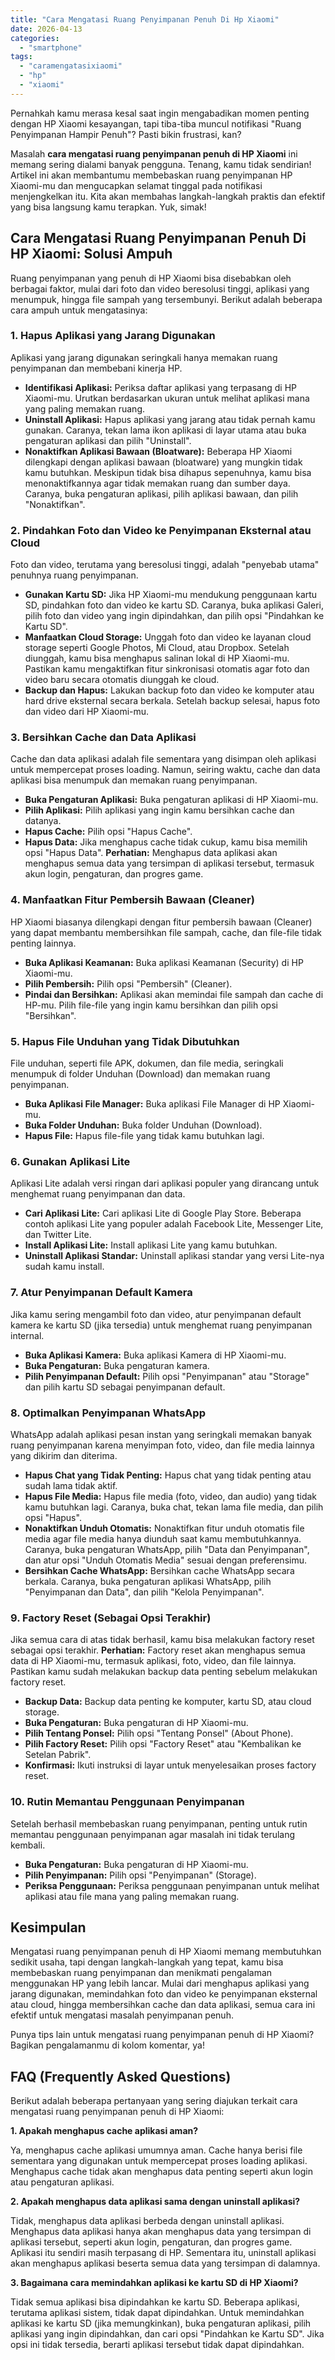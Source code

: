 ```yaml
---
title: "Cara Mengatasi Ruang Penyimpanan Penuh Di Hp Xiaomi"
date: 2026-04-13
categories: 
  - "smartphone"
tags: 
  - "caramengatasixiaomi"
  - "hp"
  - "xiaomi"
---
```


Pernahkah kamu merasa kesal saat ingin mengabadikan momen penting dengan HP Xiaomi kesayangan, tapi tiba-tiba muncul notifikasi "Ruang Penyimpanan Hampir Penuh"? Pasti bikin frustrasi, kan?

Masalah **cara mengatasi ruang penyimpanan penuh di HP Xiaomi** ini memang sering dialami banyak pengguna. Tenang, kamu tidak sendirian! Artikel ini akan membantumu membebaskan ruang penyimpanan HP Xiaomi-mu dan mengucapkan selamat tinggal pada notifikasi menjengkelkan itu. Kita akan membahas langkah-langkah praktis dan efektif yang bisa langsung kamu terapkan. Yuk, simak!

## Cara Mengatasi Ruang Penyimpanan Penuh Di HP Xiaomi: Solusi Ampuh

Ruang penyimpanan yang penuh di HP Xiaomi bisa disebabkan oleh berbagai faktor, mulai dari foto dan video beresolusi tinggi, aplikasi yang menumpuk, hingga file sampah yang tersembunyi. Berikut adalah beberapa cara ampuh untuk mengatasinya:

### 1\. Hapus Aplikasi yang Jarang Digunakan

Aplikasi yang jarang digunakan seringkali hanya memakan ruang penyimpanan dan membebani kinerja HP.

- **Identifikasi Aplikasi:** Periksa daftar aplikasi yang terpasang di HP Xiaomi-mu. Urutkan berdasarkan ukuran untuk melihat aplikasi mana yang paling memakan ruang.
- **Uninstall Aplikasi:** Hapus aplikasi yang jarang atau tidak pernah kamu gunakan. Caranya, tekan lama ikon aplikasi di layar utama atau buka pengaturan aplikasi dan pilih "Uninstall".
- **Nonaktifkan Aplikasi Bawaan (Bloatware):** Beberapa HP Xiaomi dilengkapi dengan aplikasi bawaan (bloatware) yang mungkin tidak kamu butuhkan. Meskipun tidak bisa dihapus sepenuhnya, kamu bisa menonaktifkannya agar tidak memakan ruang dan sumber daya. Caranya, buka pengaturan aplikasi, pilih aplikasi bawaan, dan pilih "Nonaktifkan".

### 2\. Pindahkan Foto dan Video ke Penyimpanan Eksternal atau Cloud

Foto dan video, terutama yang beresolusi tinggi, adalah "penyebab utama" penuhnya ruang penyimpanan.

- **Gunakan Kartu SD:** Jika HP Xiaomi-mu mendukung penggunaan kartu SD, pindahkan foto dan video ke kartu SD. Caranya, buka aplikasi Galeri, pilih foto dan video yang ingin dipindahkan, dan pilih opsi "Pindahkan ke Kartu SD".
- **Manfaatkan Cloud Storage:** Unggah foto dan video ke layanan cloud storage seperti Google Photos, Mi Cloud, atau Dropbox. Setelah diunggah, kamu bisa menghapus salinan lokal di HP Xiaomi-mu. Pastikan kamu mengaktifkan fitur sinkronisasi otomatis agar foto dan video baru secara otomatis diunggah ke cloud.
- **Backup dan Hapus:** Lakukan backup foto dan video ke komputer atau hard drive eksternal secara berkala. Setelah backup selesai, hapus foto dan video dari HP Xiaomi-mu.

### 3\. Bersihkan Cache dan Data Aplikasi

Cache dan data aplikasi adalah file sementara yang disimpan oleh aplikasi untuk mempercepat proses loading. Namun, seiring waktu, cache dan data aplikasi bisa menumpuk dan memakan ruang penyimpanan.

- **Buka Pengaturan Aplikasi:** Buka pengaturan aplikasi di HP Xiaomi-mu.
- **Pilih Aplikasi:** Pilih aplikasi yang ingin kamu bersihkan cache dan datanya.
- **Hapus Cache:** Pilih opsi "Hapus Cache".
- **Hapus Data:** Jika menghapus cache tidak cukup, kamu bisa memilih opsi "Hapus Data". **Perhatian:** Menghapus data aplikasi akan menghapus semua data yang tersimpan di aplikasi tersebut, termasuk akun login, pengaturan, dan progres game.

### 4\. Manfaatkan Fitur Pembersih Bawaan (Cleaner)

HP Xiaomi biasanya dilengkapi dengan fitur pembersih bawaan (Cleaner) yang dapat membantu membersihkan file sampah, cache, dan file-file tidak penting lainnya.

- **Buka Aplikasi Keamanan:** Buka aplikasi Keamanan (Security) di HP Xiaomi-mu.
- **Pilih Pembersih:** Pilih opsi "Pembersih" (Cleaner).
- **Pindai dan Bersihkan:** Aplikasi akan memindai file sampah dan cache di HP-mu. Pilih file-file yang ingin kamu bersihkan dan pilih opsi "Bersihkan".

### 5\. Hapus File Unduhan yang Tidak Dibutuhkan

File unduhan, seperti file APK, dokumen, dan file media, seringkali menumpuk di folder Unduhan (Download) dan memakan ruang penyimpanan.

- **Buka Aplikasi File Manager:** Buka aplikasi File Manager di HP Xiaomi-mu.
- **Buka Folder Unduhan:** Buka folder Unduhan (Download).
- **Hapus File:** Hapus file-file yang tidak kamu butuhkan lagi.

### 6\. Gunakan Aplikasi Lite

Aplikasi Lite adalah versi ringan dari aplikasi populer yang dirancang untuk menghemat ruang penyimpanan dan data.

- **Cari Aplikasi Lite:** Cari aplikasi Lite di Google Play Store. Beberapa contoh aplikasi Lite yang populer adalah Facebook Lite, Messenger Lite, dan Twitter Lite.
- **Install Aplikasi Lite:** Install aplikasi Lite yang kamu butuhkan.
- **Uninstall Aplikasi Standar:** Uninstall aplikasi standar yang versi Lite-nya sudah kamu install.

### 7\. Atur Penyimpanan Default Kamera

Jika kamu sering mengambil foto dan video, atur penyimpanan default kamera ke kartu SD (jika tersedia) untuk menghemat ruang penyimpanan internal.

- **Buka Aplikasi Kamera:** Buka aplikasi Kamera di HP Xiaomi-mu.
- **Buka Pengaturan:** Buka pengaturan kamera.
- **Pilih Penyimpanan Default:** Pilih opsi "Penyimpanan" atau "Storage" dan pilih kartu SD sebagai penyimpanan default.

### 8\. Optimalkan Penyimpanan WhatsApp

WhatsApp adalah aplikasi pesan instan yang seringkali memakan banyak ruang penyimpanan karena menyimpan foto, video, dan file media lainnya yang dikirim dan diterima.

- **Hapus Chat yang Tidak Penting:** Hapus chat yang tidak penting atau sudah lama tidak aktif.
- **Hapus File Media:** Hapus file media (foto, video, dan audio) yang tidak kamu butuhkan lagi. Caranya, buka chat, tekan lama file media, dan pilih opsi "Hapus".
- **Nonaktifkan Unduh Otomatis:** Nonaktifkan fitur unduh otomatis file media agar file media hanya diunduh saat kamu membutuhkannya. Caranya, buka pengaturan WhatsApp, pilih "Data dan Penyimpanan", dan atur opsi "Unduh Otomatis Media" sesuai dengan preferensimu.
- **Bersihkan Cache WhatsApp:** Bersihkan cache WhatsApp secara berkala. Caranya, buka pengaturan aplikasi WhatsApp, pilih "Penyimpanan dan Data", dan pilih "Kelola Penyimpanan".

### 9\. Factory Reset (Sebagai Opsi Terakhir)

Jika semua cara di atas tidak berhasil, kamu bisa melakukan factory reset sebagai opsi terakhir. **Perhatian:** Factory reset akan menghapus semua data di HP Xiaomi-mu, termasuk aplikasi, foto, video, dan file lainnya. Pastikan kamu sudah melakukan backup data penting sebelum melakukan factory reset.

- **Backup Data:** Backup data penting ke komputer, kartu SD, atau cloud storage.
- **Buka Pengaturan:** Buka pengaturan di HP Xiaomi-mu.
- **Pilih Tentang Ponsel:** Pilih opsi "Tentang Ponsel" (About Phone).
- **Pilih Factory Reset:** Pilih opsi "Factory Reset" atau "Kembalikan ke Setelan Pabrik".
- **Konfirmasi:** Ikuti instruksi di layar untuk menyelesaikan proses factory reset.

### 10\. Rutin Memantau Penggunaan Penyimpanan

Setelah berhasil membebaskan ruang penyimpanan, penting untuk rutin memantau penggunaan penyimpanan agar masalah ini tidak terulang kembali.

- **Buka Pengaturan:** Buka pengaturan di HP Xiaomi-mu.
- **Pilih Penyimpanan:** Pilih opsi "Penyimpanan" (Storage).
- **Periksa Penggunaan:** Periksa penggunaan penyimpanan untuk melihat aplikasi atau file mana yang paling memakan ruang.

## Kesimpulan

Mengatasi ruang penyimpanan penuh di HP Xiaomi memang membutuhkan sedikit usaha, tapi dengan langkah-langkah yang tepat, kamu bisa membebaskan ruang penyimpanan dan menikmati pengalaman menggunakan HP yang lebih lancar. Mulai dari menghapus aplikasi yang jarang digunakan, memindahkan foto dan video ke penyimpanan eksternal atau cloud, hingga membersihkan cache dan data aplikasi, semua cara ini efektif untuk mengatasi masalah penyimpanan penuh.

Punya tips lain untuk mengatasi ruang penyimpanan penuh di HP Xiaomi? Bagikan pengalamanmu di kolom komentar, ya!

## FAQ (Frequently Asked Questions)

Berikut adalah beberapa pertanyaan yang sering diajukan terkait cara mengatasi ruang penyimpanan penuh di HP Xiaomi:

**1\. Apakah menghapus cache aplikasi aman?**

Ya, menghapus cache aplikasi umumnya aman. Cache hanya berisi file sementara yang digunakan untuk mempercepat proses loading aplikasi. Menghapus cache tidak akan menghapus data penting seperti akun login atau pengaturan aplikasi.

**2\. Apakah menghapus data aplikasi sama dengan uninstall aplikasi?**

Tidak, menghapus data aplikasi berbeda dengan uninstall aplikasi. Menghapus data aplikasi hanya akan menghapus data yang tersimpan di aplikasi tersebut, seperti akun login, pengaturan, dan progres game. Aplikasi itu sendiri masih terpasang di HP. Sementara itu, uninstall aplikasi akan menghapus aplikasi beserta semua data yang tersimpan di dalamnya.

**3\. Bagaimana cara memindahkan aplikasi ke kartu SD di HP Xiaomi?**

Tidak semua aplikasi bisa dipindahkan ke kartu SD. Beberapa aplikasi, terutama aplikasi sistem, tidak dapat dipindahkan. Untuk memindahkan aplikasi ke kartu SD (jika memungkinkan), buka pengaturan aplikasi, pilih aplikasi yang ingin dipindahkan, dan cari opsi "Pindahkan ke Kartu SD". Jika opsi ini tidak tersedia, berarti aplikasi tersebut tidak dapat dipindahkan.
